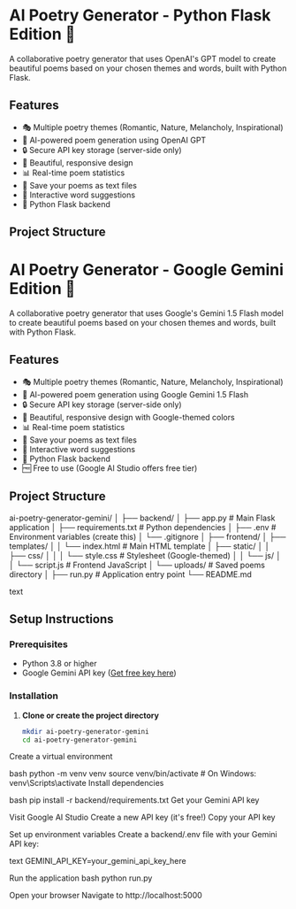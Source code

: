# AI Poetry Generator - Python Flask Edition 📝

A collaborative poetry generator that uses OpenAI's GPT model to create beautiful poems based on your chosen themes and words, built with Python Flask.

## Features

- 🎭 Multiple poetry themes (Romantic, Nature, Melancholy, Inspirational)
- 🤖 AI-powered poem generation using OpenAI GPT
- 🔒 Secure API key storage (server-side only)
- 💫 Beautiful, responsive design
- 📊 Real-time poem statistics
- 💾 Save your poems as text files
- 🎨 Interactive word suggestions
- 🐍 Python Flask backend

## Project Structure
# AI Poetry Generator - Google Gemini Edition 📝

A collaborative poetry generator that uses Google's Gemini 1.5 Flash model to create beautiful poems based on your chosen themes and words, built with Python Flask.

## Features

- 🎭 Multiple poetry themes (Romantic, Nature, Melancholy, Inspirational)
- 🤖 AI-powered poem generation using Google Gemini 1.5 Flash
- 🔒 Secure API key storage (server-side only)
- 💫 Beautiful, responsive design with Google-themed colors
- 📊 Real-time poem statistics
- 💾 Save your poems as text files
- 🎨 Interactive word suggestions
- 🐍 Python Flask backend
- 🆓 Free to use (Google AI Studio offers free tier)

## Project Structure
ai-poetry-generator-gemini/
│
├── backend/
│ ├── app.py # Main Flask application
│ ├── requirements.txt # Python dependencies
│ ├── .env # Environment variables (create this)
│ └── .gitignore
│
├── frontend/
│ ├── templates/
│ │ └── index.html # Main HTML template
│ ├── static/
│ │ ├── css/
│ │ │ └── style.css # Stylesheet (Google-themed)
│ │ └── js/
│ │ └── script.js # Frontend JavaScript
│ └── uploads/ # Saved poems directory
│
├── run.py # Application entry point
└── README.md

text

## Setup Instructions

### Prerequisites

- Python 3.8 or higher
- Google Gemini API key ([Get free key here](https://aistudio.google.com/app/apikey))

### Installation

1. **Clone or create the project directory**
   ```bash
   mkdir ai-poetry-generator-gemini
   cd ai-poetry-generator-gemini

Create a virtual environment

bash
python -m venv venv
source venv/bin/activate  # On Windows: venv\Scripts\activate
Install dependencies

bash
pip install -r backend/requirements.txt
Get your Gemini API key

Visit Google AI Studio
Create a new API key (it's free!)
Copy your API key

Set up environment variables
Create a backend/.env file with your Gemini API key:

text
GEMINI_API_KEY=your_gemini_api_key_here


Run the application
bash
python run.py

Open your browser
Navigate to http://localhost:5000

